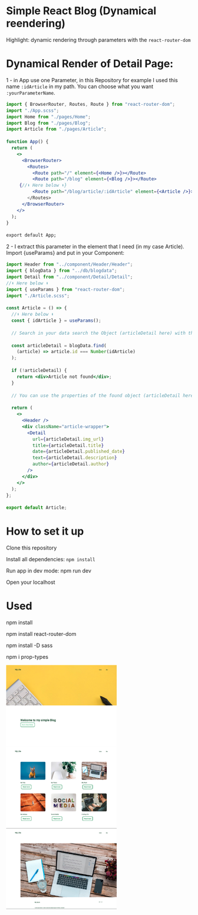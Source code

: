 # Simple React Blog (Dynamical reendering)

Highlight: dynamic rendering through parameters with the `react-router-dom`

# Dynamical Render of Detail Page:

1 - in App use one Parameter, in this Repository for example I used this name `:idArticle` in my path. You can choose what you want `:yourParameterName`.

```jsx
import { BrowserRouter, Routes, Route } from "react-router-dom";
import "./App.scss";
import Home from "./pages/Home";
import Blog from "./pages/Blog";
import Article from "./pages/Article";

function App() {
  return (
    <>
      <BrowserRouter>
        <Routes>
          <Route path="/" element={<Home />}></Route>
          <Route path="/blog" element={<Blog />}></Route>
     {//⬇️ Here below ⬇️}
          <Route path="/blog/article/:idArticle" element={<Article />}></Route>
        </Routes>
      </BrowserRouter>
    </>
  );
}

export default App;
```

2 - I extract this parameter in the element that I need (in my case Article). Import {useParams} and put in your Component:

```jsx
import Header from "../component/Header/Header";
import { blogData } from "../db/blogdata";
import Detail from "../component/Detail/Detail";
//⬇️ Here below ⬇️
import { useParams } from "react-router-dom";
import "./Article.scss";

const Article = () => {
  //⬇️ Here below ⬇️
  const { idArticle } = useParams();

  // Search in your data search the Object (articleDetail here) with the same id

  const articleDetail = blogData.find(
    (article) => article.id === Number(idArticle)
  );

  if (!articleDetail) {
    return <div>Article not found</div>;
  }

  // You can use the properties of the found object (articleDetail here) and give them to your component.

  return (
    <>
      <Header />
      <div className="article-wrapper">
        <Detail
          url={articleDetail.img_url}
          title={articleDetail.title}
          date={articleDetail.published_date}
          text={articleDetail.description}
          author={articleDetail.author}
        />
      </div>
    </>
  );
};

export default Article;
```

# How to set it up

Clone this repository

Install all dependencies: `npm install`

Run app in dev mode: npm run dev

Open your localhost

# Used

npm install

npm install react-router-dom

npm install -D sass

npm i prop-types

<div>

<img src="./public/img/readme1.png" alt="readme picture" width="300px">
<img src="./public/img/readme2.png"alt="readme picture" width="300px">
<img src="./public/img/readme3.png" alt="readme picture" width="300px">

</div>
